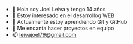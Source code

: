 - 👋 Hola soy Joel Leiva y tengo 14 años
- 👀 Estoy interesado en el desarrollog WEB 
- 🌱 Actualmente estoy aprendiendo Git y GitHub
- 💞️ Me encanta hacer proyectos en equipo
- 📫 leivajoel79@gmail.com
